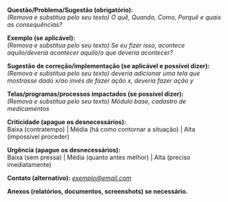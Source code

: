 **Questão/Problema/Sugestão (obrigatório):**<br>
*(Remova e substitua pelo seu texto) O quê, Quando, Como, Porquê e quais as consequências?*

**Exemplo (se aplicável):**<br>
*(Remova e substitua pelo seu texto) Se eu fizer isso, acontece aquilo/deveria acontecer aquilo/o que deveria acontecer?*

**Sugestão de correção/implementação (se aplicável e possível dizer):**<br>
*(Remova e substitua pelo seu texto) deveria adicionar uma tela que mostrasse dado x/ao invés de fazer ação x, deveria fazer ação y*

**Telas/programas/processos impactados (se possível dizer):**<br>
*(Remova e substitua pelo seu texto) Módulo base, cadastro de medicamentos*

**Criticidade (apague os desnecessários):**<br>
Baixa (contratempo) | Média (há como contornar a situação) | Alta (impossível proceder)

**Urgência (apague os desnecessários):**<br>
Baixa (sem pressa) | Média (quanto antes melhor) | Alta (preciso imediatamente)

**Contato (alternativo):** *exemplo@email.com*

**Anexos (relatórios, documentos, screenshots) se necessário.**

